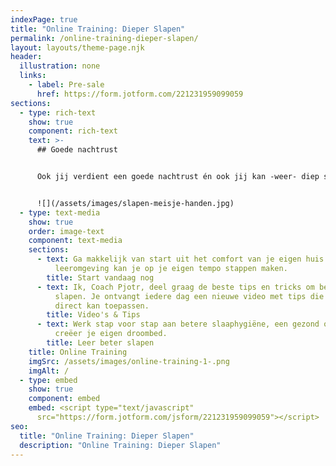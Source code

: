 ```yaml
---
indexPage: true
title: "Online Training: Dieper Slapen"
permalink: /online-training-dieper-slapen/
layout: layouts/theme-page.njk
header:
  illustration: none
  links:
    - label: Pre-sale
      href: https://form.jotform.com/221231959099059
sections:
  - type: rich-text
    show: true
    component: rich-text
    text: >-
      ## Goede nachtrust


      Ook jij verdient een goede nachtrust én ook jij kan -weer- diep slapen. Maak een einde aan slapeloze nachten én begin de dag weer met energie. 


      ![](/assets/images/slapen-meisje-handen.jpg)
  - type: text-media
    show: true
    order: image-text
    component: text-media
    sections:
      - text: Ga makkelijk van start uit het comfort van je eigen huis. In je eigen
          leeromgeving kan je op je eigen tempo stappen maken.
        title: Start vandaag nog
      - text: Ik, Coach Pjotr, deel graag de beste tips en tricks om beter en dieper te
          slapen. Je ontvangt iedere dag een nieuwe video met tips die jij
          direct kan toepassen.
        title: Video's & Tips
      - text: Werk stap voor stap aan betere slaaphygiëne, een gezond ochtendritueel én
          creëer je eigen droombed.
        title: Leer beter slapen
    title: Online Training
    imgSrc: /assets/images/online-training-1-.png
    imgAlt: /
  - type: embed
    show: true
    component: embed
    embed: <script type="text/javascript"
      src="https://form.jotform.com/jsform/221231959099059"></script>
seo:
  title: "Online Training: Dieper Slapen"
  description: "Online Training: Dieper Slapen"
---
```


